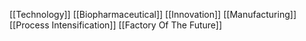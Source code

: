 [[Technology]]
[[Biopharmaceutical]]
[[Innovation]]
[[Manufacturing]]
[[Process Intensification]]
[[Factory Of The Future]]
